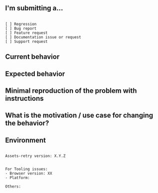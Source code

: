<!--
PLEASE HELP US PROCESS GITHUB ISSUES FASTER BY PROVIDING THE FOLLOWING INFORMATION.

ISSUES MISSING IMPORTANT INFORMATION MAY BE CLOSED WITHOUT INVESTIGATION.
-->

## I'm submitting a...

<!--
Please search GitHub for a similar issue or PR before submitting.
Check one of the following options with "x" -->
<pre><code>
[ ] Regression <!--(a behavior that used to work and stopped working in a new release)-->
[ ] Bug report
[ ] Feature request
[ ] Documentation issue or request
[ ] Support request
</code></pre>

## Current behavior

<!-- Describe how the issue manifests. -->

## Expected behavior

<!-- Describe what the desired behavior would be. -->

## Minimal reproduction of the problem with instructions

<!-- Please share a repo, a gist, or step-by-step instructions. -->

## What is the motivation / use case for changing the behavior?

<!-- Describe the motivation or the concrete use case. -->

## Environment

<pre><code>
Assets-retry version: X.Y.Z
<!-- Check whether this is still an issue in the most recent releases -->
 
For Tooling issues:
- Browser version: XX 
- Platform:  <!-- Mac, Linux, Windows -->

Others:
<!-- Anything else relevant?  Operating system version, IDE, package manager, ... -->
</code></pre>
